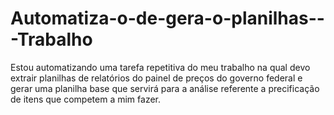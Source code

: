 # Automatiza-o-de-gera-o-planilhas---Trabalho
Estou automatizando uma tarefa repetitiva do meu trabalho na qual devo extrair planilhas de relatórios do painel de preços do governo federal e gerar uma planilha base que servirá para a análise referente a precificação de itens que competem a mim fazer.
